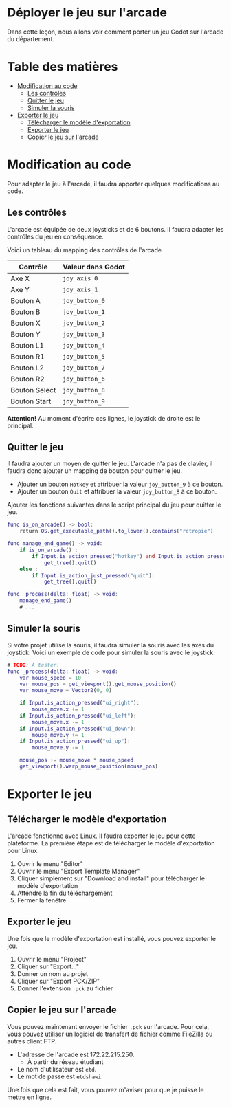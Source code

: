 # Déployer le jeu sur l'arcade <!-- omit in toc -->
Dans cette leçon, nous allons voir comment porter un jeu Godot sur l'arcade du département.

# Table des matières <!-- omit in toc -->
- [Modification au code](#modification-au-code)
  - [Les contrôles](#les-contrôles)
  - [Quitter le jeu](#quitter-le-jeu)
  - [Simuler la souris](#simuler-la-souris)
- [Exporter le jeu](#exporter-le-jeu)
  - [Télécharger le modèle d'exportation](#télécharger-le-modèle-dexportation)
  - [Exporter le jeu](#exporter-le-jeu-1)
  - [Copier le jeu sur l'arcade](#copier-le-jeu-sur-larcade)

# Modification au code
Pour adapter le jeu à l'arcade, il faudra apporter quelques modifications au code.

## Les contrôles
L'arcade est équipée de deux joysticks et de 6 boutons. Il faudra adapter les contrôles du jeu en conséquence.

Voici un tableau du mapping des contrôles de l'arcade

| Contrôle | Valeur dans Godot |
|----------|-------------------|
| Axe X | `joy_axis_0` |
| Axe Y | `joy_axis_1` |
| Bouton A | `joy_button_0` |
| Bouton B | `joy_button_1` |
| Bouton X | `joy_button_2` |
| Bouton Y | `joy_button_3` |
| Bouton L1 | `joy_button_4` |
| Bouton R1 | `joy_button_5` |
| Bouton L2 | `joy_button_7` |
| Bouton R2 | `joy_button_6` |
| Bouton Select | `joy_button_8` |
| Bouton Start | `joy_button_9` |

**Attention!** Au moment d'écrire ces lignes, le joystick de droite est le principal.

## Quitter le jeu
Il faudra ajouter un moyen de quitter le jeu. L'arcade n'a pas de clavier, il faudra donc ajouter un mapping de bouton pour quitter le jeu.

- Ajouter un bouton `Hotkey` et attribuer la valeur `joy_button_9` à ce bouton.
- Ajouter un bouton `Quit` et attribuer la valeur `joy_button_8` à ce bouton. 

Ajouter les fonctions suivantes dans le script principal du jeu pour quitter le jeu.

```gd
func is_on_arcade() -> bool:
	return OS.get_executable_path().to_lower().contains("retropie")

func manage_end_game() -> void:
	if is_on_arcade() :
		if Input.is_action_pressed("hotkey") and Input.is_action_pressed("quit"):
			get_tree().quit()
	else :
		if Input.is_action_just_pressed("quit"):
			get_tree().quit()

func _process(delta: float) -> void:
    manage_end_game()
    # ...
```

## Simuler la souris
Si votre projet utilise la souris, il faudra simuler la souris avec les axes du joystick. Voici un exemple de code pour simuler la souris avec le joystick.

```gd
# TODO: À tester!
func _process(delta: float) -> void:
    var mouse_speed = 10
    var mouse_pos = get_viewport().get_mouse_position()
    var mouse_move = Vector2(0, 0)

    if Input.is_action_pressed("ui_right"):
        mouse_move.x += 1
    if Input.is_action_pressed("ui_left"):
        mouse_move.x -= 1
    if Input.is_action_pressed("ui_down"):
        mouse_move.y += 1
    if Input.is_action_pressed("ui_up"):
        mouse_move.y -= 1

    mouse_pos += mouse_move * mouse_speed
    get_viewport().warp_mouse_position(mouse_pos)
```

# Exporter le jeu

## Télécharger le modèle d'exportation
L'arcade fonctionne avec Linux. Il faudra exporter le jeu pour cette plateforme. La première étape est de télécharger le modèle d'exportation pour Linux.

1. Ouvrir le menu "Editor"
2. Ouvrir le menu "Export Template Manager"
3. Cliquer simplement sur "Download and install" pour télécharger le modèle d'exportation
4. Attendre la fin du téléchargement
5. Fermer la fenêtre

## Exporter le jeu
Une fois que le modèle d'exportation est installé, vous pouvez exporter le jeu.

1. Ouvrir le menu "Project"
2. Cliquer sur "Export..."
3. Donner un nom au projet
4. Cliquer sur "Export PCK/ZIP"
5. Donner l'extension `.pck` au fichier

## Copier le jeu sur l'arcade
Vous pouvez maintenant envoyer le fichier `.pck` sur l'arcade. Pour cela, vous pouvez utiliser un logiciel de transfert de fichier comme FileZilla ou autres client FTP.

- L'adresse de l'arcade est 172.22.215.250.
  - À partir du réseau étudiant
- Le nom d'utilisateur est `etd`.
- Le mot de passe est `etdshawi`.

Une fois que cela est fait, vous pouvez m'aviser pour que je puisse le mettre en ligne.

